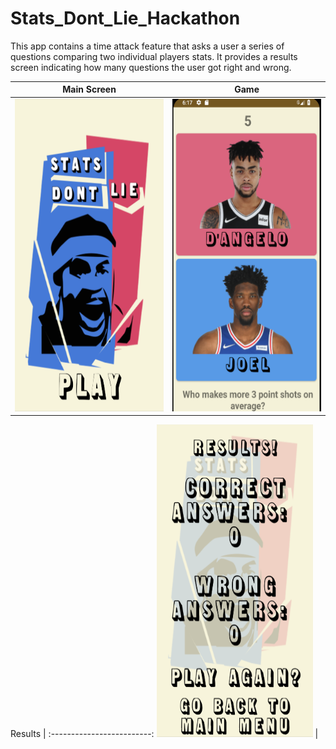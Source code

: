 # Stats_Dont_Lie_Hackathon

This app contains a time attack feature that asks a user a series of questions comparing two individual players stats. It provides a results screen indicating how many questions the user got right and wrong.


Main Screen            |  Game
:-------------------------:|:-------------------------:
<img src="images/mainscreen.png" width="250" height="500">  |  <img src="images/game.png" width="250" height="500">

Results             |
:-------------------------:
<img src="images/results.png" width="250" height="500">  |
